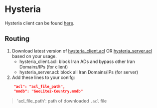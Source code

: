 # Hysteria

Hysteria client can be found [here](https://github.com/apernet/hysteria).

## Routing

1. Download latest version of [hysteria_client.acl](https://github.com/bootmortis/iran-hosted-domains/releases/latest/download/hysteria_client.acl) OR [hysteria_server.acl](https://github.com/bootmortis/iran-hosted-domains/releases/latest/download/hysteria_server.acl) based on your usage.
    - hysteria_client.acl: block Iran ADs and bypass other Iran Domains/IPs (for client)
    - hysteria_server.acl: block all Iran Domains/IPs (for server)
2. Add these lines to your conifg:

```json
    "acl": "acl_file_path",
    "mmdb": "GeoLite2-Country.mmdb"
```

> 'acl_file_path': path of downloaded `.acl` file
